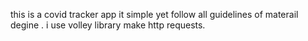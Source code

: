 this is a covid tracker app it simple yet follow all guidelines of materail degine . i use volley library make http requests.
